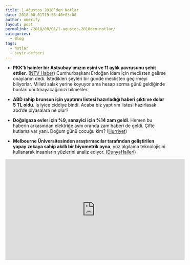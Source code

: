 ```yaml
---
title: 1 Ağustos 2018’den Notlar
date: 2018-08-01T19:56:40+03:00
author: omerify
layout: post
permalink: /2018/08/01/1-agustos-2018den-notlar/
categories:
  - Blog
tags:
  - notlar
  - seyir-defteri
---
```


* **PKK’lı hainler bir Astsubay’ımızın eşini ve 11 aylık yavrusunu şehit ettiler**. (<a href="https://www.ntv.com.tr/turkiye/sehit-anne-ve-bebegine-veda,SSp6wMCCukWUirgX0IU7lg" target="_blank" rel="noreferrer noopener nofollow">NTV Haber</a>) Cumhurbaşkanı Erdoğan idam için meclisten gelirse onaylarım dedi. İstedikleri şeyleri bir günde meclisten geçirmeyi biliyorlar. Milleti salak yerine koyuyor ama hesap sorma günü geldiğinde bunları unutmayacağımızı bilmeliler.

* **ABD rahip brunson için yaptırım listesi hazırladığı haberi çıktı ve dolar 5 TL oldu**. İş iyice ciddiye bindi. Acaba biz yaptırım listesi hazırlasak abd’de piyasalara ne olur?

* **Doğalgaza evler için %9, sanayici için %14 zam geldi**. Hemen bu haberin arkasından elektriğe aynı oranda zam haberi de geldi. Çifte kutlama var yani. Doğum günü çocuğu kim? (<a href="http://www.hurriyet.com.tr/ekonomi/elektrik-ve-dogalgaza-zam-40914402" target="_blank" rel="noreferrer noopener nofollow">Hurriyet</a>)

* **Melbourne Üniversitesinden araştırmacılar tarafından geliştirilen yapay zekaya sahip akıllı bir biyometrik ayna**, yüz algılama teknolojisini kullanarak insanların yüzlerini analiz ediyor. (<a href="https://www.dunyahalleri.com/yapay-zekayla-daha-da-acimasizlasan-ayna/" target="_blank" rel="noreferrer noopener nofollow">DunyaHalleri</a>)

<iframe width="560" height="315" src="https://www.youtube.com/embed/-LF65LKJdkY" title="YouTube video player" frameborder="0" allow="accelerometer; autoplay; clipboard-write; encrypted-media; gyroscope; picture-in-picture" allowfullscreen></iframe>